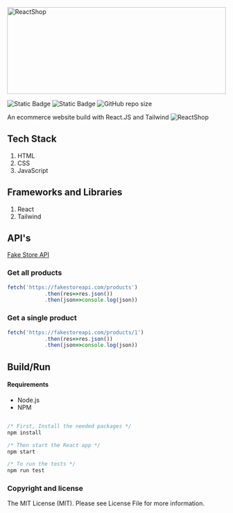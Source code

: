 <img src='https://github.com/LeeBingler/ReactShop/assets/98109693/7f507a9b-7356-42f6-a1e2-98f2ae02514c' alt='ReactShop' width='100%' height='200px'/>

![Static Badge](https://img.shields.io/badge/dependencies-NPM-black)
![Static Badge](https://img.shields.io/badge/license-MIT-red)
![GitHub repo size](https://img.shields.io/github/repo-size/LeeBingler/ReactShop)

An ecommerce website build with React.JS and Tailwind 
![ReactShop](https://github.com/LeeBingler/ReactShop/assets/98109693/2170feb3-5dcc-43d3-aa65-baeca7f81962)

## Tech Stack
1. HTML
2. CSS
3. JavaScript

## Frameworks and Libraries
1. React
2. Tailwind

## API's
[Fake Store API](https://fakestoreapi.com/)

### Get all products
```javascript
fetch('https://fakestoreapi.com/products')
            .then(res=>res.json())
            .then(json=>console.log(json))
```

### Get a single product
```javascript
fetch('https://fakestoreapi.com/products/1')
            .then(res=>res.json())
            .then(json=>console.log(json))
```

## Build/Run

#### Requirements

- Node.js
- NPM

```javascript

/* First, Install the needed packages */
npm install

/* Then start the React app */
npm start

/* To run the tests */
npm run test

```

### Copyright and license

The MIT License (MIT). Please see License File for more information.
